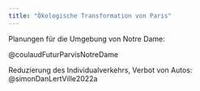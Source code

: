 ```yaml
---
title: "Ökologische Transformation von Paris"
---
```


Planungen für die Umgebung von Notre Dame:

@coulaudFuturParvisNotreDame

Reduzierung des Individualverkehrs, Verbot von Autos: @simonDanLertVille2022a 